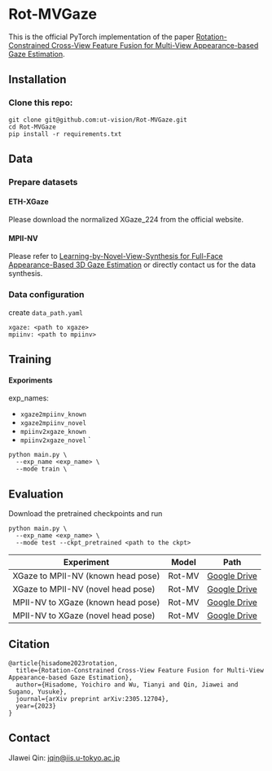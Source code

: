 # Rot-MVGaze
This is the official PyTorch implementation of the paper [Rotation-Constrained Cross-View Feature Fusion for Multi-View Appearance-based Gaze Estimation](https://arxiv.org/abs/2305.12704).

## Installation

### Clone this repo:

```
git clone git@github.com:ut-vision/Rot-MVGaze.git
cd Rot-MVGaze
pip install -r requirements.txt
```

## Data
### Prepare datasets
#### ETH-XGaze
Please download the normalized XGaze_224 from the official website.

#### MPII-NV
Please refer to [Learning-by-Novel-View-Synthesis for Full-Face Appearance-Based 3D Gaze Estimation](https://arxiv.org/abs/2201.07927) or directly contact us for the data synthesis.

### Data configuration
create `data_path.yaml`
```
xgaze: <path to xgaze>
mpiinv: <path to mpiinv>
```

## Training

#### Exporiments
exp_names:
- `xgaze2mpiinv_known` 
- `xgaze2mpiinv_novel`
- `mpiinv2xgaze_known`
- `mpiinv2xgaze_novel`
`
```
python main.py \
  --exp_name <exp_name> \
  --mode train \
```

## Evaluation
Download the pretrained checkpoints and run

```
python main.py \
  --exp_name <exp_name> \
  --mode test --ckpt_pretrained <path to the ckpt>
```

| Experiment | Model  | Path |
| - | - | - |
| XGaze to MPII-NV (known head pose) | Rot-MV | [Google Drive](https://drive.google.com/file/d/1-j3jiW3oN0Hqbzz9BC58u-VXaNjL6uqf/view?usp=sharing) |
| XGaze to MPII-NV (novel head pose) | Rot-MV | [Google Drive](https://drive.google.com/file/d/1R5oU6tYno92pke9F1Kj9zHxB1l89I5nu/view?usp=sharing) |
| MPII-NV to XGaze (known head pose) | Rot-MV | [Google Drive](https://drive.google.com/file/d/1lESAPVbKjHp1v5V6fIQxoaWdQ3Pmi--6/view?usp=sharing) |
| MPII-NV to XGaze (novel head pose) | Rot-MV | [Google Drive](https://drive.google.com/file/d/1-zqoPL53y1UuOn1qgE_9dClrfhM8HKHR/view?usp=sharing) |


## Citation
```
@article{hisadome2023rotation,
  title={Rotation-Constrained Cross-View Feature Fusion for Multi-View Appearance-based Gaze Estimation},
  author={Hisadome, Yoichiro and Wu, Tianyi and Qin, Jiawei and Sugano, Yusuke},
  journal={arXiv preprint arXiv:2305.12704},
  year={2023}
}
```
<!-- ## Acknowledgements -->

## Contact
JIawei Qin: jqin@iis.u-tokyo.ac.jp
